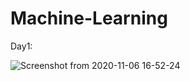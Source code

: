 # Machine-Learning

Day1:
 
![Screenshot from 2020-11-06 16-52-24](https://user-images.githubusercontent.com/43321488/138338828-333665f5-f83b-445c-9562-944f00ac9b6e.png)
